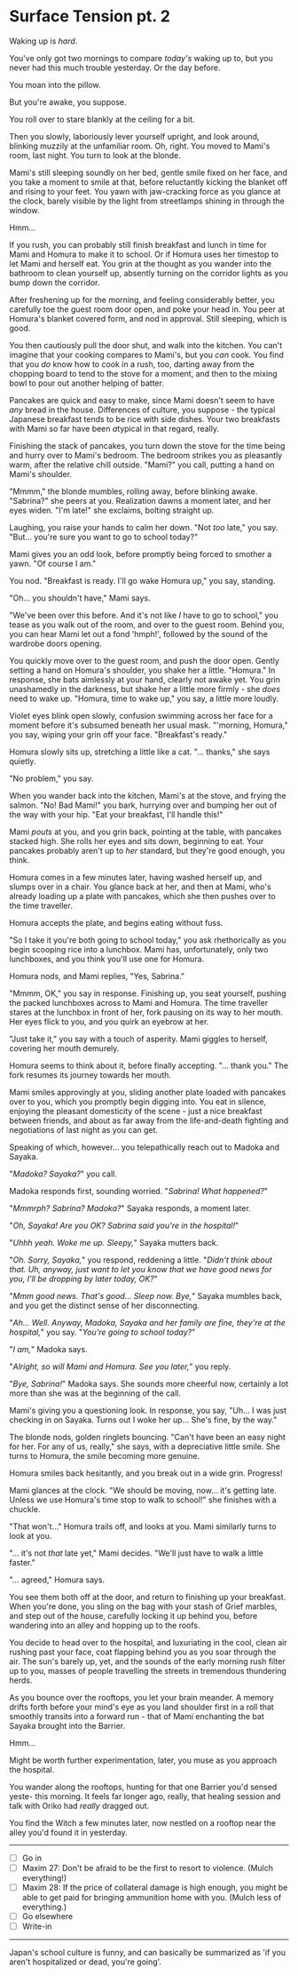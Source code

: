 # Surface Tension pt. 2

Waking up is *hard*.

You've only got two mornings to compare *today's* waking up to, but you never had this much trouble yesterday. Or the day before.

You moan into the pillow.

But you're awake, you suppose.

You roll over to stare blankly at the ceiling for a bit.

Then you slowly, laboriously lever yourself upright, and look around, blinking muzzily at the unfamiliar room. Oh, right. You moved to Mami's room, last night. You turn to look at the blonde.

Mami's still sleeping soundly on her bed, gentle smile fixed on her face, and you take a moment to smile at that, before reluctantly kicking the blanket off and rising to your feet. You yawn with jaw-cracking force as you glance at the clock, barely visible by the light from streetlamps shining in through the window.

Hmm...

If you rush, you can probably still finish breakfast and lunch in time for Mami and Homura to make it to school. Or if Homura uses her timestop to let Mami and herself eat. You grin at the thought as you wander into the bathroom to clean yourself up, absently turning on the corridor lights as you bump down the corridor.

After freshening up for the morning, and feeling considerably better, you carefully toe the guest room door open, and poke your head in. You peer at Homura's blanket covered form, and nod in approval. Still sleeping, which is good.

You then cautiously pull the door shut, and walk into the kitchen. You can't imagine that your cooking compares to Mami's, but you *can* cook. You find that you *do* know how to cook in a rush, too, darting away from the chopping board to tend to the stove for a moment, and then to the mixing bowl to pour out another helping of batter.

Pancakes are quick and easy to make, since Mami doesn't seem to have *any* bread in the house. Differences of culture, you suppose - the typical Japanese breakfast tends to be rice with side dishes. Your two breakfasts with Mami so far have been *a*typical in that regard, really.

Finishing the stack of pancakes, you turn down the stove for the time being and hurry over to Mami's bedroom. The bedroom strikes you as pleasantly warm, after the relative chill outside. "Mami?" you call, putting a hand on Mami's shoulder.

"Mmmm," the blonde mumbles, rolling away, before blinking awake. "Sabrina?" she peers at you. Realization dawns a moment later, and her eyes widen. "I'm late!" she exclaims, bolting straight up.

Laughing, you raise your hands to calm her down. "Not *too* late," you say. "But... you're sure you want to go to school today?"

Mami gives you an odd look, before promptly being forced to smother a yawn. "Of course I am."

You nod. "Breakfast is ready. I'll go wake Homura up," you say, standing.

"Oh... you shouldn't have," Mami says.

"We've been over this before. And it's not like *I* have to go to school," you tease as you walk out of the room, and over to the guest room. Behind you, you can hear Mami let out a fond 'hmph!', followed by the sound of the wardrobe doors opening.

You quickly move over to the guest room, and push the door open. Gently setting a hand on Homura's shoulder, you shake her a little. "Homura." In response, she bats aimlessly at your hand, clearly not awake yet. You grin unashamedly in the darkness, but shake her a little more firmly - she *does* need to wake up. "Homura, time to wake up," you say, a little more loudly.

Violet eyes blink open slowly, confusion swimming across her face for a moment before it's subsumed beneath her usual mask. "'morning, Homura," you say, wiping your grin off your face. "Breakfast's ready."

Homura slowly sits up, stretching a little like a cat. "... thanks," she says quietly.

"No problem," you say.

When you wander back into the kitchen, Mami's at the stove, and frying the salmon. "No! Bad Mami!" you bark, hurrying over and bumping her out of the way with your hip. "Eat your breakfast, I'll handle this!"

Mami *pouts* at you, and you grin back, pointing at the table, with pancakes stacked high. She rolls her eyes and sits down, beginning to eat. Your pancakes probably aren't up to *her* standard, but they're good enough, you think.

Homura comes in a few minutes later, having washed herself up, and slumps over in a chair. You glance back at her, and then at Mami, who's already loading up a plate with pancakes, which she then pushes over to the time traveller.

Homura accepts the plate, and begins eating without fuss.

"So I take it you're both going to school today," you ask rhethorically as you begin scooping rice into a lunchbox. Mami has, unfortunately, only two lunchboxes, and you think you'll use one for Homura.

Homura nods, and Mami replies, "Yes, Sabrina."

"Mmmm, OK," you say in response. Finishing up, you seat yourself, pushing the packed lunchboxes across to Mami and Homura. The time traveller stares at the lunchbox in front of her, fork pausing on its way to her mouth. Her eyes flick to you, and you quirk an eyebrow at her.

"Just take it," you say with a touch of asperity. Mami giggles to herself, covering her mouth demurely.

Homura seems to think about it, before finally accepting. "... thank you." The fork resumes its journey towards her mouth.

Mami smiles approvingly at you, sliding another plate loaded with pancakes over to you, which you promptly begin digging into. You eat in silence, enjoying the pleasant domesticity of the scene - just a nice breakfast between friends, and about as far away from the life-and-death fighting and negotiations of last night as you can get.

Speaking of which, however... you telepathically reach out to Madoka and Sayaka.

"*Madoka? Sayaka?*" you call.

Madoka responds first, sounding worried. "*Sabrina! What happened?*"

"*Mmmrph? Sabrina? Madoka?*" Sayaka responds, a moment later.

"*Oh, Sayaka! Are you OK? Sabrina said you're in the hospital!*"

"*Uhhh yeah. Woke me up. Sleepy,*" Sayaka mutters back.

"*Oh. Sorry, Sayaka,*" you respond, reddening a little. "*Didn't think about that. Uh, anyway, just want to let you know that we have good news for you, I'll be dropping by later today, OK?*"

"*Mmm good news. That's good... Sleep now. Bye,*" Sayaka mumbles back, and you get the distinct sense of her disconnecting.

"*Ah... Well. Anyway, Madoka, Sayaka and her family are fine, they're at the hospital,*" you say. "*You're going to school today?*"

"*I am,*" Madoka says.

"*Alright, so will Mami and Homura. See you later,*" you reply.

"*Bye, Sabrina!*" Madoka says. She sounds more cheerful now, certainly a lot more than she was at the beginning of the call.

Mami's giving you a questioning look. In response, you say, "Uh... I was just checking in on Sayaka. Turns out I woke her up... She's fine, by the way."

The blonde nods, golden ringlets bouncing. "Can't have been an easy night for her. For any of us, really," she says, with a depreciative little smile. She turns to Homura, the smile becoming more genuine.

Homura smiles back hesitantly, and you break out in a wide grin. Progress!

Mami glances at the clock. "We should be moving, now\... it's getting late. Unless we use Homura's time stop to walk to school!" she finishes with a chuckle.

"That won't..." Homura trails off, and looks at you. Mami similarly turns to look at you.

"... it's not *that* late yet," Mami decides. "We'll just have to walk a little faster."

"... agreed," Homura says.

You see them both off at the door, and return to finishing up your breakfast. When you're done, you sling on the bag with your stash of Grief marbles, and step out of the house, carefully locking it up behind you, before wandering into an alley and hopping up to the roofs.

You decide to head over to the hospital, and luxuriating in the cool, clean air rushing past your face, coat flapping behind you as you soar through the air. The sun's barely up, yet, and the sounds of the early morning rush filter up to you, masses of people travelling the streets in tremendous thundering herds.

As you bounce over the rooftops, you let your brain meander. A memory drifts forth before your mind's eye as you land shoulder first in a roll that smoothly transits into a forward run - that of Mami enchanting the bat Sayaka brought into the Barrier.

Hmm...

Might be worth further experimentation, later, you muse as you approach the hospital.

You wander along the rooftops, hunting for that one Barrier you'd sensed yeste- this morning. It feels far longer ago, really, that healing session and talk with Oriko had *really* dragged out.

You find the Witch a few minutes later, now nestled on a rooftop near the alley you'd found it in yesterday.

---

- [ ] Go in
- [ ] Maxim 27: Don't be afraid to be the first to resort to violence. (Mulch everything!)
- [ ] Maxim 28: If the price of collateral damage is high enough, you might be able to get paid for bringing ammunition home with you. (Mulch less of everything.)
- [ ] Go elsewhere
- [ ] Write-in

---

Japan's school culture is funny, and can basically be summarized as 'if you aren't hospitalized or dead, you're going'.
